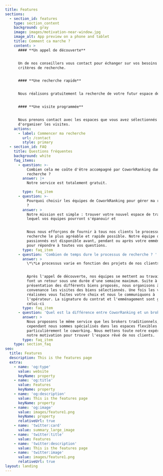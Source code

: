 ```yaml
---
title: Features
sections:
  - section_id: features
    type: section_content
    background: gray
    image: images/motivation-near-window.jpg
    image_alt: App preview on a phone and tablet
    title: Comment ca marche ?
    content: >
      #### **Un appel de découverte**


      Un de nos conseillers vous contact pour échanger sur vos besoins et vos
      critères de recherche.


      #### **Une recherche rapide**


      Nous réalisons gratuitement la recherche de votre futur espace de travail.


      #### **Une visite programmée**


      Nous prenons contact avec les espaces que vous avez sélectionnés afin
      d'organiser les visites.
    actions:
      - label: Commencer ma recherche
        url: /contact
        style: primary
  - section_id: FAQ
    title: Questions fréquentes
    background: white
    faq_items:
      - question: >-
          Combien cela me coûte d'être accompagné par CoworkRanking dans ma
          recherche ?
        answer: |+
          Notre service est totalement gratuit. 

        type: faq_item
      - question: >-
          Pourquoi choisir les équipes de CoworkRanking pour gérer ma recherche
          ? 
        answer: >
          Notre mission est simple : trouver votre nouvel espace de travail dans
          lequel vos équipes pourront s'épanouir et 


          Nous nous efforçons de fournir à tous nos clients le processus de
          recherche le plus agréable et rapide possible. Notre équipe de
          passionnés est disponible avant, pendant ou après votre emménagement
          pour répondre à toutes vos questions.  
        type: faq_item
      - question: 'Combien de temps dure le processus de recherche ? '
        answer: >
          \*\*Le processus varie en fonction des projets de nos clients.\*\*


          Après l'appel de découverte, nos équipes se mettent au travail et vous
          font un retour sous une durée d'une semaine maximum. Suite à la
          présentation des différents biens proposés, nous organisons à votre
          convenance les visites des biens sélectionnés. Une fois les visites
          réalisées vous faites votre choix et nous le communiquons à
          l'opérateur. La signature du contrat et l'emménagement sont gérés par
          celui-ci
        type: faq_item
      - question: 'Quel est la différence entre CoworRanking et un broker traditionnel ? '
        answer: >
          Nous proposons le même service que les brokers traditionnels,
          cependant nous sommes spécialisés dans les espaces flexibles et plus
          particulièrement le coworking. Nous mettons toute notre expérience et
          notre motivation pour trouver l'espace rêvé de nos clients.
        type: faq_item
    type: section_faq
seo:
  title: Features
  description: This is the features page
  extra:
    - name: 'og:type'
      value: website
      keyName: property
    - name: 'og:title'
      value: Features
      keyName: property
    - name: 'og:description'
      value: This is the features page
      keyName: property
    - name: 'og:image'
      value: images/feature1.png
      keyName: property
      relativeUrl: true
    - name: 'twitter:card'
      value: summary_large_image
    - name: 'twitter:title'
      value: Features
    - name: 'twitter:description'
      value: This is the features page
    - name: 'twitter:image'
      value: images/feature1.png
      relativeUrl: true
layout: landing
---
```

